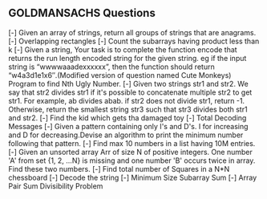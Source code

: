 ## GOLDMANSACHS Questions

[-] Given an array of strings, return all groups of strings that are anagrams.
[-] Overlapping rectangles
[-] Count the subarrays having product less than k
[-] Given a string, Your task is to  complete the function encode that returns the run length encoded string for the given string.
eg if the input string is “wwwwaaadexxxxxx”, then the function should return “w4a3d1e1x6″.(Modified version of question named Cute Monkeys)
Program to find Nth Ugly Number.
[-] Given two strings str1 and str2. We say that str2 divides str1 if it's possible
            to          concatenate multiple str2 to get str1. For example, ab divides abab. 
           if str2 does not divide str1, return -1. Otherwise, return the smallest string 
           str3 such that str3 divides both str1 and str2.
[-] Find the kid which gets tha damaged toy
[-] Total Decoding Messages 
[-] Given a pattern containing only I's and D's. I for increasing and D 
         for decreasing.Devise an algorithm to print the minimum number following
        that pattern.
[-] Find max 10 numbers in a list having 10M entries.
[-] Given an unsorted array Arr of size N of positive integers. One number 
         'A' from     set {1, 2, …N} is missing and one number 'B' 
        occurs twice in array. Find these two numbers.
[-] Find total number of Squares in a N*N chessboard
[-] Decode the string
[-] Minimum Size Subarray Sum
[-] Array Pair Sum Divisibility Problem
